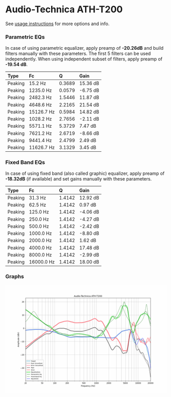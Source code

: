 # Audio-Technica ATH-T200
See [usage instructions](https://github.com/jaakkopasanen/AutoEq#usage) for more options and info.

### Parametric EQs
In case of using parametric equalizer, apply preamp of **-20.26dB** and build filters manually
with these parameters. The first 5 filters can be used independently.
When using independent subset of filters, apply preamp of **-19.54 dB**.

| Type    | Fc         |      Q | Gain     |
|:--------|:-----------|:-------|:---------|
| Peaking | 15.2 Hz    | 0.3689 | 15.36 dB |
| Peaking | 1235.0 Hz  | 0.0579 | -6.75 dB |
| Peaking | 2482.3 Hz  | 1.5446 | 11.87 dB |
| Peaking | 4648.6 Hz  | 2.2165 | 21.54 dB |
| Peaking | 15126.7 Hz | 0.5984 | 14.82 dB |
| Peaking | 1028.2 Hz  | 2.7656 | -2.11 dB |
| Peaking | 5571.1 Hz  | 5.3729 | 7.47 dB  |
| Peaking | 7621.2 Hz  | 2.6719 | -8.66 dB |
| Peaking | 9441.4 Hz  | 2.4799 | 2.49 dB  |
| Peaking | 11626.7 Hz | 3.1329 | 3.45 dB  |

### Fixed Band EQs
In case of using fixed band (also called graphic) equalizer, apply preamp of **-18.32dB**
(if available) and set gains manually with these parameters.

| Type    | Fc         |      Q | Gain     |
|:--------|:-----------|:-------|:---------|
| Peaking | 31.3 Hz    | 1.4142 | 12.92 dB |
| Peaking | 62.5 Hz    | 1.4142 | 0.97 dB  |
| Peaking | 125.0 Hz   | 1.4142 | -4.06 dB |
| Peaking | 250.0 Hz   | 1.4142 | -4.27 dB |
| Peaking | 500.0 Hz   | 1.4142 | -2.42 dB |
| Peaking | 1000.0 Hz  | 1.4142 | -8.80 dB |
| Peaking | 2000.0 Hz  | 1.4142 | 1.62 dB  |
| Peaking | 4000.0 Hz  | 1.4142 | 17.48 dB |
| Peaking | 8000.0 Hz  | 1.4142 | -2.99 dB |
| Peaking | 16000.0 Hz | 1.4142 | 18.00 dB |

### Graphs
![](./Audio-Technica%20ATH-T200.png)
